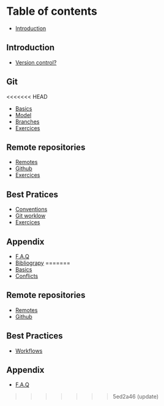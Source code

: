 # Table of contents

* [Introduction](README.md)

## Introduction

* [Version control?](tutos/vcs.md)

## Git

<<<<<<< HEAD
* [Basics](git-basics.md)
* [Model](git/model.md)
* [Branches](git/branches.md)
* [Exercices](git/exercices.md)

## Remote repositories

* [Remotes](remote-repositories/remotes.md)
* [Github](git-github.md)
* [Exercices](remote-repositories/exercices.md)

## Best Pratices

* [Conventions](best-pratices/conventions.md)
* [Git worklow](best-pratices/git-worklow.md)
* [Exercices](best-pratices/exercices.md)

## Appendix

* [F.A.Q](appendix/f.a.q.md)
* [Bibliograpy](appendix/bibliograpy.md)
=======
* [Basics](tutos/basics.md)
* [Conflicts](tutos/conflicts.md)

## Remote repositories

* [Remotes](tutos/remotes.md)
* [Github](tutos/github.md)

## Best Practices

* [Workflows](tutos/workflows.md)

## Appendix

* [F.A.Q](appendix/faq.md)
>>>>>>> 5ed2a46 (update)
